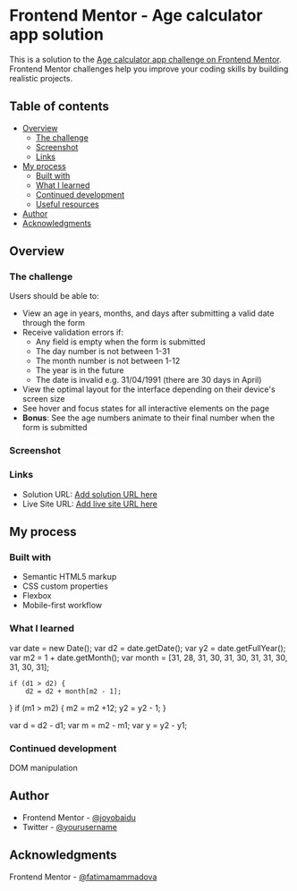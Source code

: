 # Frontend Mentor - Age calculator app solution

This is a solution to the [Age calculator app challenge on Frontend Mentor](https://www.frontendmentor.io/challenges/age-calculator-app-dF9DFFpj-Q). Frontend Mentor challenges help you improve your coding skills by building realistic projects. 

## Table of contents

- [Overview](#overview)
  - [The challenge](#the-challenge)
  - [Screenshot](#screenshot)
  - [Links](#links)
- [My process](#my-process)
  - [Built with](#built-with)
  - [What I learned](#what-i-learned)
  - [Continued development](#continued-development)
  - [Useful resources](#useful-resources)
- [Author](#author)
- [Acknowledgments](#acknowledgments)

## Overview

### The challenge

Users should be able to:

- View an age in years, months, and days after submitting a valid date through the form
- Receive validation errors if:
  - Any field is empty when the form is submitted
  - The day number is not between 1-31
  - The month number is not between 1-12
  - The year is in the future
  - The date is invalid e.g. 31/04/1991 (there are 30 days in April)
- View the optimal layout for the interface depending on their device's screen size
- See hover and focus states for all interactive elements on the page
- **Bonus**: See the age numbers animate to their final number when the form is submitted

### Screenshot


### Links

- Solution URL: [Add solution URL here](https://your-solution-url.com)
- Live Site URL: [Add live site URL here](https://your-live-site-url.com)

## My process

### Built with

- Semantic HTML5 markup
- CSS custom properties
- Flexbox
- Mobile-first workflow

### What I learned

 var date = new Date();
    var d2 = date.getDate();
    var y2 = date.getFullYear();
    var m2 = 1 + date.getMonth();
    var month = [31, 28, 31, 30, 31, 30, 31, 31, 30, 31, 30, 31];

    if (d1 > d2) {
        d2 = d2 + month[m2 - 1];
  }
  if (m1 > m2) {
    m2 = m2 +12;
    y2 = y2 - 1;
  }

  var d = d2 - d1;
  var m = m2 - m1;
  var y = y2 - y1;

### Continued development
  DOM manipulation



## Author

- Frontend Mentor - [@joyobaidu](https://www.frontendmentor.io/profile/JoyObaidu)
- Twitter - [@yourusername](https://www.twitter.com/ObaiduJoy)

## Acknowledgments

Frontend Mentor - [@fatimamammadova](https://www.frontendmentor.io/profile/fatimamammadova)
